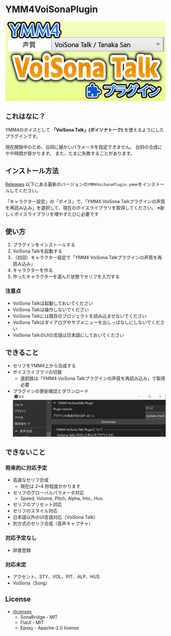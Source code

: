 # YMM4VoiSonaPlugin

![cover](https://github.com/InuInu2022/YMM4VoiSonaPlugin/blob/main/docs/images/ymm4voisonatalkpluginthum.png?raw=true)

## これはなに？

YMM4のボイスとして **「VoiSona Talk」(ボイソナトーク)** を使えるようにしたプラグインです。

現在開発中のため、台詞に細かいパラメータを指定できません。
台詞の合成にやや時間が掛かります。
また、たまに失敗することがあります。

## インストール方法

[Releases](https://github.com/InuInu2022/YMM4VoiSonaPlugin/releases) 以下にある最新のバージョンの`YMM4VoiSonaPlugin.ymme`をインストールしてください。

「キャラクター設定」の「ボイス」で、「YMM4 VoiSona Talkプラグインの声質を再読み込み」を選択して、現在のボイスライブラリを取得してください。
※新しくボイスライブラリを増やすたびに必要です

## 使い方

1. プラグインをインストールする
2. VoiSona Talkを起動する
3. （初回）キャラクター設定で「YMM4 VoiSona Talkプラグインの声質を再読み込み」
4. キャラクターを作る
5. 作ったキャラクターを選んだ状態でセリフを入力する

### 注意点

- VoiSona Talkは起動しておいてください
- VoiSona Talkは操作しないでください
- VoiSona Talkには既存のプロジェクトを読み込ませないでください
- VoiSona Talkはダイアログやサブメニューを出しっぱなしにしないでください
- VoiSona TalkのUIの言語は日本語にしておいてください

## できること

- セリフをYMM4上から合成する
- ボイスライブラリの切替
  - 選択肢は「YMM4 VoiSona Talkプラグインの声質を再読み込み」で取得必要
- プラグインの更新確認とダウンロード
![ss](https://github.com/InuInu2022/YMM4VoiSonaPlugin/blob/main/docs/images/YMM4VoiSonaPlugin_download.png?raw=true)

## できないこと

### 将来的に対応予定

- 高速なセリフ合成
  - 現在は 2~4 秒程度かかります
- セリフのグローバルパラメータ対応
  - Speed, Volume, Pitch, Alpha, Into., Hus.
- セリフのプリセット対応
- セリフのスタイル対応
- 日本語以外のUI言語対応（VoiSona Talk）
- 別方式のセリフ合成（音声キャプチャ）

### 対応予定なし

- 辞書登録

### 対応未定

- アクセント、STY、VOL、PIT、ALP、HUS
- VoiSona（Song）

## License

- [/licenses](./licenses/)
  - SonaBridge - MIT
  - FlaUI - MIT
  - Epoxy - Apache-2.0 license
